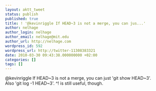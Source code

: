 ```yaml
---
layout: aktt_tweet
status: publish
published: true
title: ! '@kevinriggle If HEAD~3 is not a merge, you can jus...'
author: nelhage
author_login: nelhage
author_email: nelhage@mit.edu
author_url: http://nelhage.com
wordpress_id: 592
wordpress_url: http://twitter-11308383321
date: 2010-03-30 09:43:38.000000000 +02:00
categories: []
tags: []
---
```

@kevinriggle If HEAD~3 is not a merge, you can just 'git show HEAD~3'.  Also 'git log -1 HEAD~3'. ^! is still useful, though.
